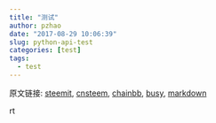 ```yaml
---
title: "测试"
author: pzhao
date: "2017-08-29 10:06:39"
slug: python-api-test
categories: [test]
tags: 
  - test
---
```


原文链接: [steemit](https://steemit.com/test/@pzhao/python-api-test), [cnsteem](https://cnsteem.com/test/@pzhao/python-api-test), [chainbb](https://chainbb.com/test/@pzhao/python-api-test), [busy](https://busy.org/test/@pzhao/python-api-test), [markdown](https://raw.githubusercontent.com/pzhaonet/steem_pzhao/master/content/post/python-api-test.md)

rt
